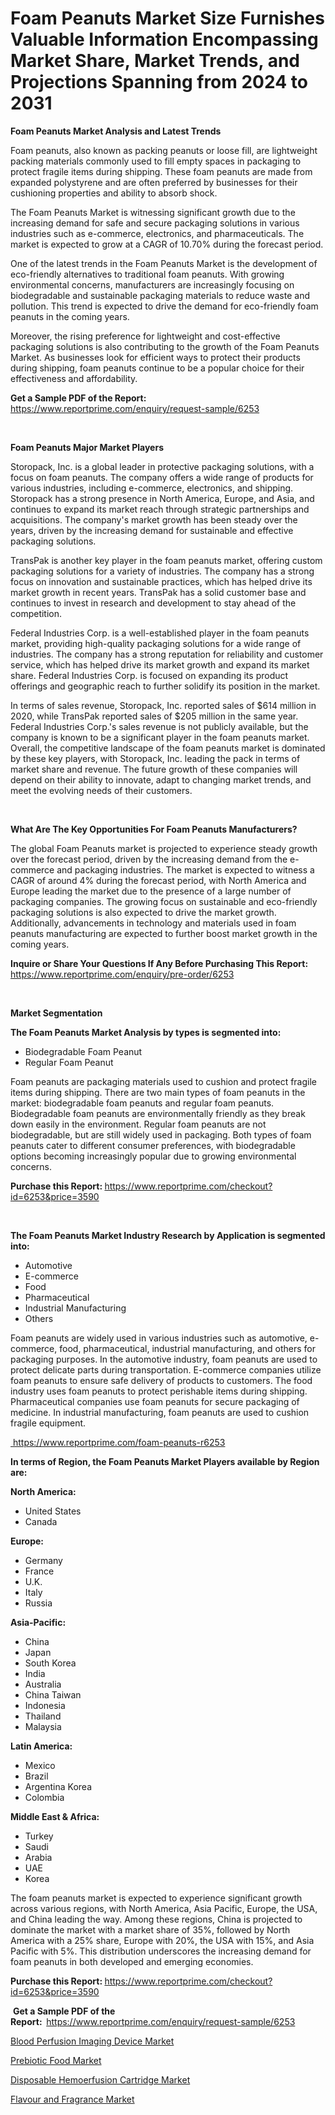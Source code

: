 <p><h1>Foam Peanuts Market Size Furnishes Valuable Information Encompassing Market Share, Market Trends, and Projections Spanning from 2024 to 2031</h1></p><p><strong>Foam Peanuts Market Analysis and Latest Trends</strong></p>
<p><p>Foam peanuts, also known as packing peanuts or loose fill, are lightweight packing materials commonly used to fill empty spaces in packaging to protect fragile items during shipping. These foam peanuts are made from expanded polystyrene and are often preferred by businesses for their cushioning properties and ability to absorb shock.</p><p>The Foam Peanuts Market is witnessing significant growth due to the increasing demand for safe and secure packaging solutions in various industries such as e-commerce, electronics, and pharmaceuticals. The market is expected to grow at a CAGR of 10.70% during the forecast period.</p><p>One of the latest trends in the Foam Peanuts Market is the development of eco-friendly alternatives to traditional foam peanuts. With growing environmental concerns, manufacturers are increasingly focusing on biodegradable and sustainable packaging materials to reduce waste and pollution. This trend is expected to drive the demand for eco-friendly foam peanuts in the coming years.</p><p>Moreover, the rising preference for lightweight and cost-effective packaging solutions is also contributing to the growth of the Foam Peanuts Market. As businesses look for efficient ways to protect their products during shipping, foam peanuts continue to be a popular choice for their effectiveness and affordability.</p></p>
<p><strong>Get a Sample PDF of the Report:&nbsp;</strong> <a href="https://www.reportprime.com/enquiry/request-sample/6253">https://www.reportprime.com/enquiry/request-sample/6253</a></p>
<p>&nbsp;</p>
<p><strong>Foam Peanuts Major Market Players</strong></p>
<p><p>Storopack, Inc. is a global leader in protective packaging solutions, with a focus on foam peanuts. The company offers a wide range of products for various industries, including e-commerce, electronics, and shipping. Storopack has a strong presence in North America, Europe, and Asia, and continues to expand its market reach through strategic partnerships and acquisitions. The company's market growth has been steady over the years, driven by the increasing demand for sustainable and effective packaging solutions.</p><p>TransPak is another key player in the foam peanuts market, offering custom packaging solutions for a variety of industries. The company has a strong focus on innovation and sustainable practices, which has helped drive its market growth in recent years. TransPak has a solid customer base and continues to invest in research and development to stay ahead of the competition.</p><p>Federal Industries Corp. is a well-established player in the foam peanuts market, providing high-quality packaging solutions for a wide range of industries. The company has a strong reputation for reliability and customer service, which has helped drive its market growth and expand its market share. Federal Industries Corp. is focused on expanding its product offerings and geographic reach to further solidify its position in the market.</p><p>In terms of sales revenue, Storopack, Inc. reported sales of $614 million in 2020, while TransPak reported sales of $205 million in the same year. Federal Industries Corp.'s sales revenue is not publicly available, but the company is known to be a significant player in the foam peanuts market. Overall, the competitive landscape of the foam peanuts market is dominated by these key players, with Storopack, Inc. leading the pack in terms of market share and revenue. The future growth of these companies will depend on their ability to innovate, adapt to changing market trends, and meet the evolving needs of their customers.</p></p>
<p>&nbsp;</p>
<p><strong>What Are The Key Opportunities For Foam Peanuts Manufacturers?</strong></p>
<p><p>The global Foam Peanuts market is projected to experience steady growth over the forecast period, driven by the increasing demand from the e-commerce and packaging industries. The market is expected to witness a CAGR of around 4% during the forecast period, with North America and Europe leading the market due to the presence of a large number of packaging companies. The growing focus on sustainable and eco-friendly packaging solutions is also expected to drive the market growth. Additionally, advancements in technology and materials used in foam peanuts manufacturing are expected to further boost market growth in the coming years.</p></p>
<p><strong>Inquire or Share Your Questions If Any Before Purchasing This Report:</strong> <a href="https://www.reportprime.com/enquiry/pre-order/6253">https://www.reportprime.com/enquiry/pre-order/6253</a></p>
<p>&nbsp;</p>
<p><strong>Market Segmentation</strong></p>
<p><strong>The Foam Peanuts Market Analysis by types is segmented into:</strong></p>
<p><ul><li>Biodegradable Foam Peanut</li><li>Regular Foam Peanut</li></ul></p>
<p><p>Foam peanuts are packaging materials used to cushion and protect fragile items during shipping. There are two main types of foam peanuts in the market: biodegradable foam peanuts and regular foam peanuts. Biodegradable foam peanuts are environmentally friendly as they break down easily in the environment. Regular foam peanuts are not biodegradable, but are still widely used in packaging. Both types of foam peanuts cater to different consumer preferences, with biodegradable options becoming increasingly popular due to growing environmental concerns.</p></p>
<p><strong>Purchase this Report:&nbsp;</strong><a href="https://www.reportprime.com/checkout?id=6253&price=3590">https://www.reportprime.com/checkout?id=6253&price=3590</a></p>
<p>&nbsp;</p>
<p><strong>The Foam Peanuts Market Industry Research by Application is segmented into:</strong></p>
<p><ul><li>Automotive</li><li>E-commerce</li><li>Food</li><li>Pharmaceutical</li><li>Industrial Manufacturing</li><li>Others</li></ul></p>
<p><p>Foam peanuts are widely used in various industries such as automotive, e-commerce, food, pharmaceutical, industrial manufacturing, and others for packaging purposes. In the automotive industry, foam peanuts are used to protect delicate parts during transportation. E-commerce companies utilize foam peanuts to ensure safe delivery of products to customers. The food industry uses foam peanuts to protect perishable items during shipping. Pharmaceutical companies use foam peanuts for secure packaging of medicine. In industrial manufacturing, foam peanuts are used to cushion fragile equipment.</p></p>
<p><a href="https://www.reportprime.com/foam-peanuts-r6253">&nbsp;https://www.reportprime.com/foam-peanuts-r6253</a></p>
<p><strong>In terms of Region, the Foam Peanuts Market Players available by Region are:</strong></p>
<p>
    <p> <strong> North America: </strong>
        <ul>
            <li>United States</li>
            <li>Canada</li>
        </ul>
        </p> 
    <p> <strong> Europe: </strong>
        <ul>
            <li>Germany</li>
            <li>France</li>
            <li>U.K.</li>
            <li>Italy</li>
            <li>Russia</li>
        </ul>
        </p> 
    <p> <strong> Asia-Pacific: </strong>
        <ul>
            <li>China</li>
            <li>Japan</li>
            <li>South Korea</li>
            <li>India</li>
            <li>Australia</li>
            <li>China Taiwan</li>
            <li>Indonesia</li>
            <li>Thailand</li>
            <li>Malaysia</li>
        </ul>
        </p> 
    <p> <strong> Latin America: </strong>
        <ul>
            <li>Mexico</li>
            <li>Brazil</li>
            <li>Argentina Korea</li>
            <li>Colombia</li>
        </ul>
        </p> 
    <p> <strong> Middle East & Africa: </strong>
        <ul>
            <li>Turkey</li>
            <li>Saudi</li>
            <li>Arabia</li>
            <li>UAE</li>
            <li>Korea</li>
        </ul>
    </p>
    </p>
<p><p>The foam peanuts market is expected to experience significant growth across various regions, with North America, Asia Pacific, Europe, the USA, and China leading the way. Among these regions, China is projected to dominate the market with a market share of 35%, followed by North America with a 25% share, Europe with 20%, the USA with 15%, and Asia Pacific with 5%. This distribution underscores the increasing demand for foam peanuts in both developed and emerging economies.</p></p>
<p><strong>Purchase this Report: </strong><a href="https://www.reportprime.com/checkout?id=6253&price=3590">https://www.reportprime.com/checkout?id=6253&price=3590</a></p>
<p>&nbsp;<strong>Get a Sample PDF of the Report:&nbsp;&nbsp;</strong><a href="https://www.reportprime.com/enquiry/request-sample/6253">https://www.reportprime.com/enquiry/request-sample/6253</a></p>
<p><strong></strong></p>
<p><p><a href="https://issuu.com/reportprime-2/docs/blood-perfusion-imaging-device-market-size-2030.pp">Blood Perfusion Imaging Device Market</a></p><p><a href="https://github.com/anggakarna133/Market-Research-Report-List-1/blob/main/prebiotic-food-market.md">Prebiotic Food Market</a></p><p><a href="https://issuu.com/reportprime-2/docs/disposable-hemoerfusion-cartridge-market-size-2030">Disposable Hemoerfusion Cartridge Market</a></p><p><a href="https://github.com/btwcqfvq34/Market-Research-Report-List-1/blob/main/flavour-and-fragrance-market.md">Flavour and Fragrance Market</a></p></p>